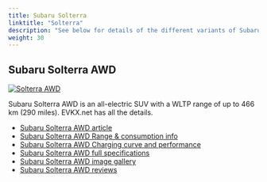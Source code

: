 ```yaml
---
title: Subaru Solterra
linktitle: "Solterra"
description: "See below for details of the different variants of Subaru Solterra"
weight: 30
---
```

## Subaru Solterra AWD

<a href="/models/subaru/solterra/solterra_awd/"><img src="https://media.evkx.net/multimedia/models/subaru/solterra/solterra_awd/main_1_st.jpeg" class="img-fluid" alt="Solterra AWD" ></a>

Subaru Solterra AWD is an all-electric SUV with a WLTP range of up to 466 km (290 miles). EVKX.net has all the details. 

- [Subaru Solterra AWD article](/models/subaru/solterra/solterra_awd/)
- [Subaru Solterra AWD Range & consumption info](/models/subaru/solterra/solterra_awd/rangeandconsumption)
- [Subaru Solterra AWD Charging curve and performance](/models/subaru/solterra/solterra_awd/chargingcurve)
- [Subaru Solterra AWD full specifications](/models/subaru/solterra/solterra_awd/specifications)
- [Subaru Solterra AWD image gallery](/models/subaru/solterra/solterra_awd/gallery)
- [Subaru Solterra AWD reviews](/models/subaru/solterra/solterra_awd/reviews)

